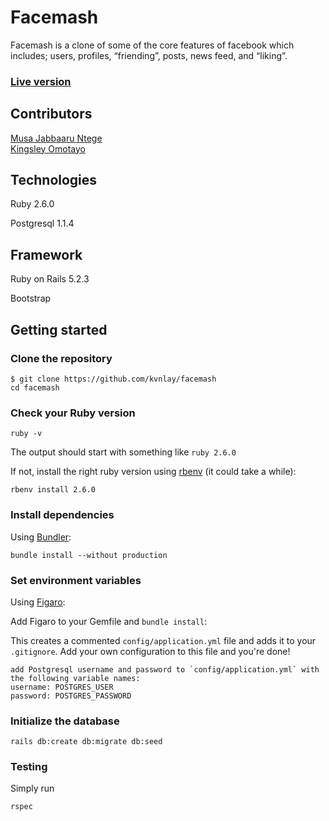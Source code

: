 # Facemash

Facemash is a clone of some of the core features of facebook which includes; users, profiles, “friending”, posts, news feed, and “liking”. 

### [Live version](https://shrouded-refuge-15460.herokuapp.com)

## Contributors

[Musa Jabbaaru Ntege](https://github.com/Cena-JM)<br>
[Kingsley Omotayo](https://github.com/kvnlay)

## Technologies

Ruby 2.6.0

Postgresql 1.1.4

## Framework

Ruby on Rails 5.2.3

Bootstrap

## Getting started

### Clone the repository

```shell
$ git clone https://github.com/kvnlay/facemash
cd facemash
```

### Check your Ruby version

```shell
ruby -v
```

The output should start with something like `ruby 2.6.0`

If not, install the right ruby version using [rbenv](https://github.com/rbenv/rbenv) (it could take a while):

```shell
rbenv install 2.6.0
```

### Install dependencies

Using [Bundler](https://github.com/bundler/bundler):

```shell
bundle install --without production
```

### Set environment variables

Using [Figaro](https://github.com/laserlemon/figaro):

Add Figaro to your Gemfile and `bundle install`:

This creates a commented `config/application.yml` file and adds it to your
`.gitignore`. Add your own configuration to this file and you're done!

```shell
add Postgresql username and password to `config/application.yml` with the following variable names:
username: POSTGRES_USER
password: POSTGRES_PASSWORD
```

### Initialize the database

```shell
rails db:create db:migrate db:seed
```
### Testing

Simply run

```ruby
rspec
```
